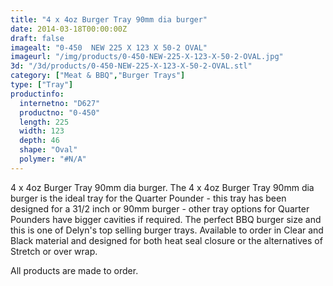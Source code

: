 ```yaml
---
title: "4 x 4oz Burger Tray 90mm dia burger"
date: 2014-03-18T00:00:00Z
draft: false
imagealt: "0-450  NEW 225 X 123 X 50-2 OVAL"
imageurl: "/img/products/0-450-NEW-225-X-123-X-50-2-OVAL.jpg"
3d: "/3d/products/0-450-NEW-225-X-123-X-50-2-OVAL.stl"
category: ["Meat & BBQ","Burger Trays"]
type: ["Tray"]
productinfo:
  internetno: "D627"
  productno: "0-450"
  length: 225
  width: 123
  depth: 46
  shape: "Oval"
  polymer: "#N/A"
---
```

4 x 4oz Burger Tray 90mm dia burger. The 4 x 4oz Burger Tray 90mm dia burger is the ideal tray for the Quarter Pounder - this tray has been designed for a 31/2 inch or 90mm burger - other tray options for Quarter Pounders have bigger cavities if required. The perfect BBQ burger size and this is one of Delyn's top selling burger trays. Available to order in Clear and Black material and designed for both heat seal closure or the alternatives of Stretch or over wrap.

All products are made to order.